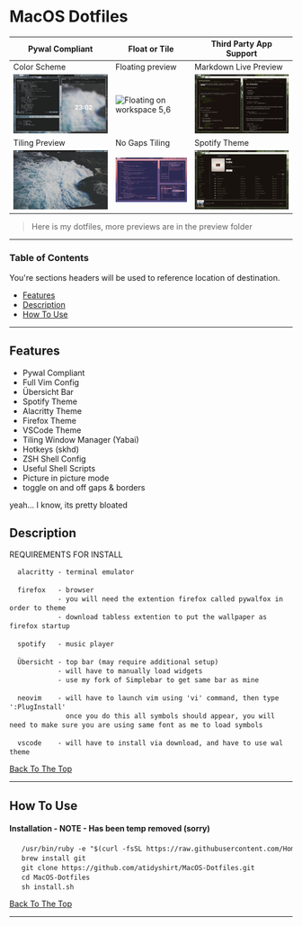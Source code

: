 
# MacOS Dotfiles

| Pywal Compliant | Float or Tile | Third Party App Support |
|-----------------|---------------|-------------------------|
| Color Scheme | Floating preview | Markdown Live Preview |
|![Wallpaper 1](/Preview/Background.png)| ![Floating on workspace 5,6](/Preview/Float.png) | ![Markdown Preview](/Preview/Markdown.png) |
| Tiling Preview | No Gaps Tiling | Spotify Theme |
|![Wallpaper 2](/Preview/TilingPreview.gif)| ![Toggle No Gaps](/Preview/NoGapsToggle.gif) | ![Spotify Preview](/Preview/Spotify.png) |



> Here is my dotfiles, more previews are in the preview folder

---

### Table of Contents
You're sections headers will be used to reference location of destination.

- [Features](#features)
- [Description](#description)
- [How To Use](#how-to-use)

---

## Features

- Pywal Compliant
- Full Vim Config
- Übersicht Bar
- Spotify Theme
- Alacritty Theme
- Firefox Theme
- VSCode Theme
- Tiling Window Manager (Yabai)
- Hotkeys (skhd)
- ZSH Shell Config
- Useful Shell Scripts
- Picture in picture mode
- toggle on and off gaps & borders

yeah... I know, its pretty bloated

## Description

  REQUIREMENTS FOR INSTALL

      
      alacritty - terminal emulator

      firefox   - browser
                - you will need the extention firefox called pywalfox in order to theme
                - download tabless extention to put the wallpaper as firefox startup

      spotify   - music player

      Übersicht - top bar (may require additional setup)
                - will have to manually load widgets
                - use my fork of Simplebar to get same bar as mine

      neovim    - will have to launch vim using 'vi' command, then type ':PlugInstall'
                  once you do this all symbols should appear, you will need to make sure you are using same font as me to load symbols

      vscode    - will have to install via download, and have to use wal theme


[Back To The Top](#read-me-template)

---

## How To Use

#### Installation - NOTE - Has been temp removed (sorry)

```html
   /usr/bin/ruby -e "$(curl -fsSL https://raw.githubusercontent.com/Homebrew/install/master/install)"
   brew install git 
   git clone https://github.com/atidyshirt/MacOS-Dotfiles.git 
   cd MacOS-Dotfiles
   sh install.sh
```

[Back To The Top](#read-me-template) 

---

